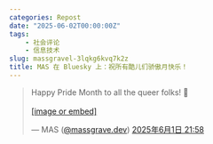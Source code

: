 ```yaml
---
categories: Repost
date: "2025-06-02T00:00:00Z"
tags:
    - 社会评论
    - 信息技术
slug: massgravel-3lqkg6kvq7k2z
title: MAS 在 Bluesky 上：祝所有酷儿们骄傲月快乐！
---
```


<blockquote class="bluesky-embed" data-bluesky-uri="at://did:plc:wvg35pljfowzru4pp6i2ky6z/app.bsky.feed.post/3lqkg6kvq7k2z" data-bluesky-cid="bafyreifv5ooi3oku2yimix6ujxjuqe5ny6gfwp2llya6itujvsrwl6nrli" data-bluesky-embed-color-mode="system"><p lang="en">Happy Pride Month to all the queer folks! 🌈<br><br><a href="https://bsky.app/profile/did:plc:wvg35pljfowzru4pp6i2ky6z/post/3lqkg6kvq7k2z?ref_src=embed">[image or embed]</a></p>&mdash; MAS (<a href="https://bsky.app/profile/did:plc:wvg35pljfowzru4pp6i2ky6z?ref_src=embed">@massgrave.dev</a>) <a href="https://bsky.app/profile/did:plc:wvg35pljfowzru4pp6i2ky6z/post/3lqkg6kvq7k2z?ref_src=embed">2025年6月1日 21:58</a></blockquote><script async src="https://embed.bsky.app/static/embed.js" charset="utf-8"></script>
